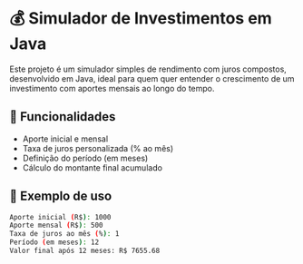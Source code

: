 # 💰 Simulador de Investimentos em Java

Este projeto é um simulador simples de rendimento com juros compostos, desenvolvido em Java, ideal para quem quer entender o crescimento de um investimento com aportes mensais ao longo do tempo.

## 🚀 Funcionalidades

- Aporte inicial e mensal
- Taxa de juros personalizada (% ao mês)
- Definição do período (em meses)
- Cálculo do montante final acumulado

## 📌 Exemplo de uso

```bash
Aporte inicial (R$): 1000  
Aporte mensal (R$): 500  
Taxa de juros ao mês (%): 1  
Período (em meses): 12  
Valor final após 12 meses: R$ 7655.68
